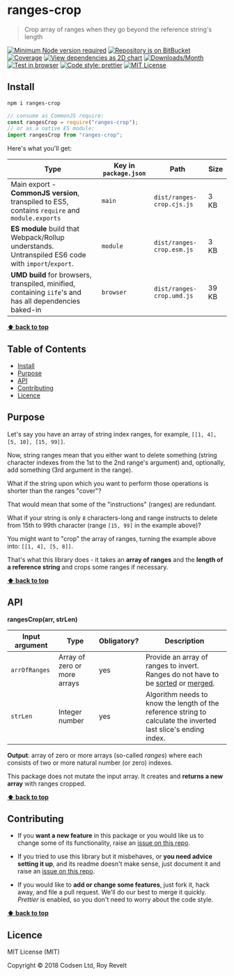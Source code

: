 # ranges-crop

> Crop array of ranges when they go beyond the reference string's length

[![Minimum Node version required][node-img]][node-url]
[![Repository is on BitBucket][bitbucket-img]][bitbucket-url]
[![Coverage][cov-img]][cov-url]
[![View dependencies as 2D chart][deps2d-img]][deps2d-url]
[![Downloads/Month][downloads-img]][downloads-url]
[![Test in browser][runkit-img]][runkit-url]
[![Code style: prettier][prettier-img]][prettier-url]
[![MIT License][license-img]][license-url]

## Install

```bash
npm i ranges-crop
```

```js
// consume as CommonJS require:
const rangesCrop = require("ranges-crop");
// or as a native ES module:
import rangesCrop from "ranges-crop";
```

Here's what you'll get:

| Type                                                                                                    | Key in `package.json` | Path                      | Size  |
| ------------------------------------------------------------------------------------------------------- | --------------------- | ------------------------- | ----- |
| Main export - **CommonJS version**, transpiled to ES5, contains `require` and `module.exports`          | `main`                | `dist/ranges-crop.cjs.js` | 3 KB  |
| **ES module** build that Webpack/Rollup understands. Untranspiled ES6 code with `import`/`export`.      | `module`              | `dist/ranges-crop.esm.js` | 3 KB  |
| **UMD build** for browsers, transpiled, minified, containing `iife`'s and has all dependencies baked-in | `browser`             | `dist/ranges-crop.umd.js` | 39 KB |

**[⬆ back to top](#markdown-header-ranges-crop)**

## Table of Contents

- [Install](#markdown-header-install)
- [Purpose](#markdown-header-purpose)
- [API](#markdown-header-api)
- [Contributing](#markdown-header-contributing)
- [Licence](#markdown-header-licence)

## Purpose

Let's say you have an array of string index ranges, for example, `[[1, 4], [5, 10], [15, 99]]`.

Now, string ranges mean that you either want to delete something (string character indexes from the 1st to the 2nd range's argument) and, optionally, add something (3rd argument in the range).

What if the string upon which you want to perform those operations is shorter than the ranges "cover"?

That would mean that some of the "instructions" (ranges) are redundant.

What if your string is only `8` characters-long and range instructs to delete from 15th to 99th character (range `[15, 99]` in the example above)?

You might want to "crop" the array of ranges, turning the example above into: `[[1, 4], [5, 8]]`.

That's what this library does - it takes an **array of ranges** and the **length of a reference string** and crops some ranges if necessary.

**[⬆ back to top](#markdown-header-ranges-crop)**

## API

**rangesCrop(arr, strLen)**

| Input argument | Type                         | Obligatory? | Description                                                                                                                                                                 |
| -------------- | ---------------------------- | ----------- | --------------------------------------------------------------------------------------------------------------------------------------------------------------------------- |
| `arrOfRanges`  | Array of zero or more arrays | yes         | Provide an array of ranges to invert. Ranges do not have to be [sorted](https://bitbucket.org/codsen/ranges-sort/) or [merged](https://bitbucket.org/codsen/ranges-merge/). |
| `strLen`       | Integer number               | yes         | Algorithm needs to know the length of the reference string to calculate the inverted last slice's ending index.                                                             |

**Output**: array of zero or more arrays (so-called _ranges_) where each consists of two or more natural number (or zero) indexes.

This package does not mutate the input array. It creates and **returns a new array** with ranges cropped.

**[⬆ back to top](#markdown-header-ranges-crop)**

## Contributing

- If you **want a new feature** in this package or you would like us to change some of its functionality, raise an [issue on this repo](https://bitbucket.org/codsen/ranges-crop/issues/new).

- If you tried to use this library but it misbehaves, or **you need advice setting it up**, and its readme doesn't make sense, just document it and raise an [issue on this repo](https://bitbucket.org/codsen/ranges-crop/issues/new).

- If you would like to **add or change some features**, just fork it, hack away, and file a pull request. We'll do our best to merge it quickly. _Prettier_ is enabled, so you don't need to worry about the code style.

**[⬆ back to top](#markdown-header-ranges-crop)**

## Licence

MIT License (MIT)

Copyright © 2018 Codsen Ltd, Roy Revelt

[node-img]: https://img.shields.io/node/v/ranges-crop.svg?style=flat-square&label=works%20on%20node
[node-url]: https://www.npmjs.com/package/ranges-crop
[bitbucket-img]: https://img.shields.io/badge/repo-on%20BitBucket-brightgreen.svg?style=flat-square
[bitbucket-url]: https://bitbucket.org/codsen/ranges-crop
[cov-img]: https://coveralls.io/repos/bitbucket/codsen/ranges-crop/badge.svg?style=flat-square&branch=master
[cov-url]: https://coveralls.io/bitbucket/codsen/ranges-crop?branch=master
[deps2d-img]: https://img.shields.io/badge/deps%20in%202D-see_here-08f0fd.svg?style=flat-square
[deps2d-url]: http://npm.anvaka.com/#/view/2d/ranges-crop
[downloads-img]: https://img.shields.io/npm/dm/ranges-crop.svg?style=flat-square
[downloads-url]: https://npmcharts.com/compare/ranges-crop
[runkit-img]: https://img.shields.io/badge/runkit-test_in_browser-a853ff.svg?style=flat-square
[runkit-url]: https://npm.runkit.com/ranges-crop
[prettier-img]: https://img.shields.io/badge/code_style-prettier-ff69b4.svg?style=flat-square
[prettier-url]: https://prettier.io
[license-img]: https://img.shields.io/badge/licence-MIT-51c838.svg?style=flat-square
[license-url]: https://bitbucket.org/codsen/ranges-crop
